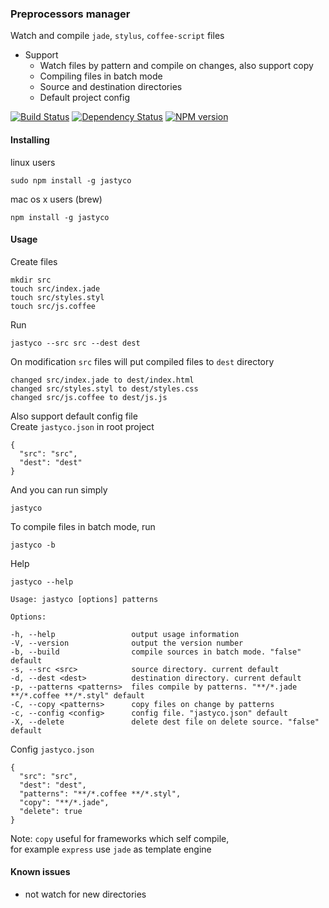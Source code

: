 ### Preprocessors manager  
Watch and compile `jade`, `stylus`, `coffee-script` files  

* Support  
  * Watch files by pattern and compile on changes, also support copy  
  * Compiling files in batch mode  
  * Source and destination directories  
  * Default project config  

[![Build Status](https://travis-ci.org/rhrn/jastyco.png?branch=master)](https://travis-ci.org/rhrn/jastyco)
[![Dependency Status](https://gemnasium.com/rhrn/jastyco.png)](https://gemnasium.com/rhrn/jastyco)
[![NPM version](https://badge.fury.io/js/jastyco.png)](http://badge.fury.io/js/jastyco)

#### Installing

linux users
```
sudo npm install -g jastyco
```
mac os x users (brew)
```
npm install -g jastyco
```

#### Usage
Create files
```
mkdir src
touch src/index.jade
touch src/styles.styl
touch src/js.coffee
```

Run
```
jastyco --src src --dest dest
```

On modification `src` files will put compiled files to `dest` directory
```
changed src/index.jade to dest/index.html
changed src/styles.styl to dest/styles.css
changed src/js.coffee to dest/js.js
```

Also support default config file  
Create `jastyco.json` in root project
```
{
  "src": "src",
  "dest": "dest"
}
```

And you can run simply
```
jastyco
```

To compile files in batch mode, run
```
jastyco -b
```

Help
```
jastyco --help

Usage: jastyco [options] patterns

Options:

-h, --help                 output usage information
-V, --version              output the version number
-b, --build                compile sources in batch mode. "false" default
-s, --src <src>            source directory. current default
-d, --dest <dest>          destination directory. current default
-p, --patterns <patterns>  files compile by patterns. "**/*.jade **/*.coffee **/*.styl" default
-C, --copy <patterns>      copy files on change by patterns
-c, --config <config>      config file. "jastyco.json" default
-X, --delete               delete dest file on delete source. "false" default
```

Config `jastyco.json`
```
{
  "src": "src",
  "dest": "dest",
  "patterns": "**/*.coffee **/*.styl",
  "copy": "**/*.jade",
  "delete": true
}
```

Note: `copy` useful for frameworks which self compile,  
for example `express` use `jade` as template engine

#### Known issues
* not watch for new directories
